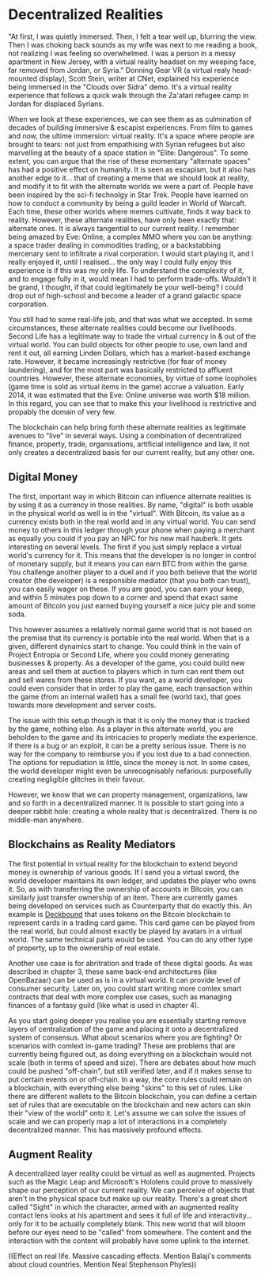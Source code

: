 # Decentralized Realities

"At first, I was quietly immersed. Then, I felt a tear well up, blurring the view. Then I was choking back sounds as my wife was next to me reading a book, not realizing I was feeling so overwhelmed. I was a person in a messy apartment in New Jersey, with a virtual reality headset on my weeping face, far removed from Jordan, or Syria." Donning Gear VR (a virtual realy head-mounted display), Scott Stein, writer at CNet, explained his experience being immersed in the "Clouds over Sidra" demo. It's a virtual reality experience that follows a quick walk through the Za'atari refugee camp in Jordan for displaced Syrians.

When we look at these experiences, we can see them as as culmination of decades of building immersive & escapist experiences. From film to games and now, the ultime immersion: virtual reality. It's a space where people are brought to tears: not just from empathising with Syrian refugees but also marvelling at the beauty of a space station in "Elite: Dangerous". To some extent, you can argue that the rise of these momentary "alternate spaces" has had a positive effect on humanity. It is seen as escapism, but it also has another edge to it... that of creating a meme that we should look at reality, and modify it to fit with the alternate worlds we were a part of. People have been inspired by the sci-fi technolgy in Star Trek. People have learned on how to conduct a community by being a guild leader in World of Warcaft. Each time, these other worlds where memes cultivate, finds it way back to reality. However, these alternate realities, have only been exactly that: alternate ones. It is always tangential to our current reality. I remember being amazed by Eve: Online, a complex MMO where you can be anything: a space trader dealing in commodities trading, or a backstabbing mercenary sent to infiltrate a rival corporation. I would start playing it, and I really enjoyed it, until I realised... the only way I could fully enjoy this experience is if this was my only life. To understand the complexity of it, and to engage fully in it, would mean I had to perform trade-offs. Wouldn't it be grand, I thought, if that could legitimately be your well-being? I could drop out of high-school and become a leader of a grand galactic space corporation.

You still had to some real-life job, and that was what we accepted. In some circumstances, these alternate realities could become our livelihoods. Second Life has a legitimate way to trade the virtual currency in & out of the virtual world. You can build objects for other people to use, own land and rent it out, all earning Linden Dollars, which has a market-based exchange rate. However, it became increasingly restrictive (for fear of money laundering), and for the most part was basically restricted to affluent countries. However, these alternate economies, by virtue of some loopholes (game time is sold as virtual items in the game) accrue a valuation. Early 2014, it was estimated that the Eve: Online universe was worth $18 million. In this regard, you can see that to make this your livelihood is restrictive and propably the domain of very few.

The blockchain can help bring forth these alternate realities as legitimate avenues to "live" in several ways. Using a combination of decentralized finance, property, trade, organisations, artificial intelligence and law, it not only creates a decentralized basis for our current reality, but any other one.

## Digital Money

The first, important way in which Bitcoin can influence alternate realities is by using it as a currency in those realities. By name, "digital" is both usable in the physical world as well is in the "virtual". With Bitcoin, its value as a currency exists both in the real world and in any virtual world. You can send money to others in this ledger through your phone when paying a merchant as equally you could if you pay an NPC for his new mail hauberk. It gets interesting on several levels. The first if you just simply replace a virtual world's currency for it. This means that the developer is no longer in control of monetary supply, but it means you can earn BTC from within the game. You challenge another player to a duel and if you both believe that the world creator (the developer) is a responsible mediator (that you both can trust), you can easily wager on these. If you are good, you can earn your keep, and within 5 minutes pop down to a corner and spend that exact same amount of Bitcoin you just earned buying yourself a nice juicy pie and some soda.

This however assumes a relatively normal game world that is not based on the premise that its currency is portable into the real world. When that is a given, different dynamics start to change. You could think in the vain of Project Entropia or Second Life, where you could money generating businesses & property. As a developer of the game, you could build new areas and sell them at auction to players which in turn can rent them out and sell wares from these stores. If you want, as a world developer, you could even consider that in order to play the game, each transaction within the game (from an internal wallet) has a small fee (world tax), that goes towards more development and server costs.

The issue with this setup though is that it is only the money that is tracked by the game, nothing else. As a player in this alternate world, you are beholden to the game and its intricacies to properly mediate the experience. If there is a bug or an exploit, it can be a pretty serious issue. There is no way for the company to reimburse you if you lost due to a bad connection. The options for repudiation is little, since the money is not. In some cases, the world developer might even be unrecognisably nefarious: purposefully creating negligible glitches in their favour.

However, we know that we can property management, organizations, law and so forth in a decentralized manner. It is possible to start going into a deeper rabbit hole: creating a whole reality that is decentralized. There is no middle-man anywhere.

## Blockchains as Reality Mediators

The first potential in virtual reality for the blockchain to extend beyond money is ownership of various goods. If I send you a virtual sword, the world developer maintains its own ledger, and updates the player who owns it. So, as with transferring the ownership of accounts in Bitcoin, you can similarly just transfer ownership of an item. There are currently games being developed on services such as Counterparty that do exactly this. An example is [Deckbound](https://www.deckbound.com/]) that uses tokens on the Bitcoin blockchain to represent cards in a trading card game. This card game can be played from the real world, but could almost exactly be played by avatars in a virtual world. The same technical parts would be used. You can do any other type of property, up to the ownership of real estate. 

Another use case is for abritration and trade of these digital goods. As was described in chapter 3, these same back-end architectures (like OpenBazaar) can be used as is in a virtual world. It can provide level of consumer security. Later on, you could start writing more comlex smart contracts that deal with more complex use cases, such as managing finances of a fantasy guild (like what is used in chapter 4).

As you start going deeper you realise you are essentially starting remove layers of centralization of the game and placing it onto a decentralized system of consensus. What about scenarios where you are fighting? Or scenarios with comlext in-game trading? These are problems that are currently being figured out, as doing everything on a blockchain would not scale (both in terms of speed and size). There are debates about how much could be pushed "off-chain", but still verified later, and if it makes sense to put certain events on or off-chain. In a way, the core rules could remain on a blockchain, with everything else being "skins" to this set of rules. Like there are different wallets to the Bitcoin blockchain, you can define a certain set of rules that are executable on the blockchain and new actors can skin their "view of the world" onto it. Let's assume we can solve the issues of scale and we can properly map a lot of interactions in a completely decentralized manner. This has massively profound effects.

## Augment Reality

A decentralized layer reality could be virtual as well as augmented. Projects such as the Magic Leap and Microsoft's Hololens could prove to massively shape our perception of our current reality. We can perceive of objects that aren't in the physical space but make up our reality. There's a great short called "Sight" in which the character, armed with an augmented reality contact lens looks at his apartment and sees it full of life and interactivity... only for it to be actually completely blank. This new world that will bloom before our eyes need to be "called" from somewhere. The content and the interaction with the content will probably have some uplink to the internet.

((Effect on real life. Massive cascading effects. Mention Balaji's comments about cloud countries. Mention Neal Stephenson Phyles))
